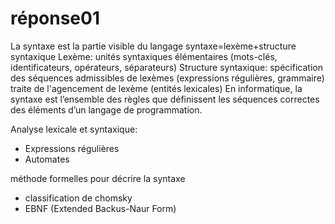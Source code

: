 réponse01
==========

La syntaxe est la partie visible du langage
syntaxe=lexème+structure syntaxique
Lexème: unités syntaxiques élémentaires (mots-clés, identificateurs, opérateurs, séparateurs)
Structure syntaxique: spécification des séquences admissibles de lexèmes (expressions régulières, grammaire)
traite de l'agencement de lexème (entités lexicales)
En informatique, la syntaxe est l’ensemble des règles que définissent les séquences correctes des éléments d’un langage de programmation.

Analyse lexicale et syntaxique:
* Expressions régulières
* Automates


méthode formelles pour décrire la syntaxe
* classification de chomsky
* EBNF (Extended Backus-Naur Form)
